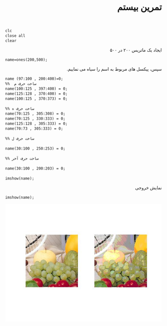 <div dir = "rtl">
<h1> تمرین بیستم</h1>

<br/>
</div>

````
clc
close all
clear
````
<div dir = "rtl">
ایجاد یک ماتریس ۲۰۰ در ۵۰۰
</div>

````
name=ones(200,500);
````

<div dir = "rtl">
سپس، پیکسل های مربوط به اسم را سیاه می نماییم.
</div>


````
name (97:100 , 200:400)=0;
%%  ساخت حرف م
name(100:125 , 397:400) = 0;
name(125:128 , 370:400) = 0;
name(100:125 , 370:373) = 0;

%% ساخت حرف ه
name(70:125 , 305:308) = 0;
name(70:125 , 330:333) = 0;
name(125:128 , 305:333) = 0;
name(70:73 , 305:333) = 0;

%% ساخت حرف ل

name(30:100 , 250:253) = 0;

%% ساخت حرف آخر

name(30:100 , 200:203) = 0;

imshow(name);

````

<div dir = "rtl">
نمایش خروجی
</div>

````
imshow(name);
````

![خروجی](assets/result.jpg)
